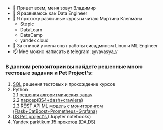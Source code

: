 

- 👋 Привет всем, меня зовут Владимир
- 🌱 Я развиваюсь как Data Engineer
- 👯 Я прохожу различные курсы и читаю Мартина Клепмана
  - Stepic
  - DataLearn
  - DataCamp
  - yandex cloud
- 💬 За спиной у меня опыт работы сисадмином Linux и ML Engineer  
- 📫 Мне можно написать в telegram: @vavasya_v

### В данном репозитории вы найдете решенные мною тестовые задания и Pet Project's:

1. [SQL](https://github.com/vavasya/SQL) решения тестовых и прохождение курсов
2. Python \
  2.1 [решения алгоритмических задач](https://github.com/vavasya/python_algo)\
  2.2 [парсер(BS4+dash+crawlera)](https://github.com/vavasya/Python_parser_kinopoisk-Docker-)\
  2.3 [REST API ML модель с мониторингом (Flask+CatBoost+Prometheus+Grafana)](https://github.com/vavasya/Flask_API_ML_classify)  
4. [DS Pet project's ](https://github.com/vavasya/DS_pet_project)(Jupyter notebooks)
5. Yandex parktikum,[15 прокетов (DA,DS)](https://github.com/vavasya/yandex_praktikum)
